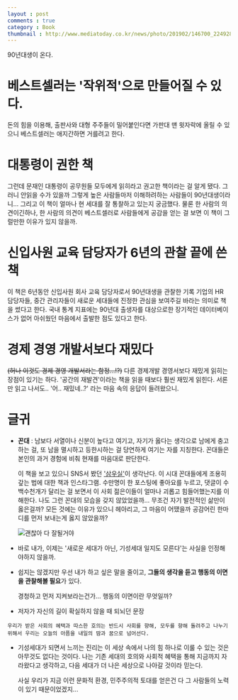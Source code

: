 ```yaml
---
layout : post
comments : true
category : Book
thumbnail : http://www.mediatoday.co.kr/news/photo/201902/146700_224928_0356.jpg
---
```


90년대생이 온다.


# 베스트셀러는 '작위적'으로 만들어질 수 있다.

돈의 힘을 이용해, 출판사와 대형 주주들이 밀어붙인다면 가판대 맨 윗자락에 올릴 수 있으니
베스트셀러는 애지간하면 거를려고 한다.

# 대통령이 권한 책

그런데 문재인 대통령이 공무원들 모두에게 읽히라고 권고한 책이라는 걸 알게 됐다.
그러니 안읽을 수가 있을까
그렇게 높은 사람들마저 이해하려하는 사람들이 90년대생이라니...
그리고 이 책이 얼마나 현 세대를 잘 통찰하고 있는지 궁금했다.
물론 한 사람의 의견이긴하나, 한 사람의 의견이 베스트셀러로 사람들에게 공감을 얻는 걸 보면
이 책이 그럴만한 이유가 있지 않을까.

# 신입사원 교육 담당자가 6년의 관찰 끝에 쓴 책

이 책은 6년동안 신입사원 회사 교육 담당자로서 90년대생을 관찰한 기록
기업의 HR 담당자들, 중간 관리자들이 새로운 세대들에 진정한 관심을 보여주길 바라는 의미로 책을 썼다고 한다.
국내 통계 지표에는 90년대 출생자를 대상으로한 장기적인 데이터베이스가 없어 아쉬웠던 마음에서 출발한 점도 있다고 한다.

# 경제 경영 개발서보다 재밌다

~~(허나 이것도 경제 경영 개발서라는 함정...!?)~~
다른 경제개발 경영서보다 재밌게 읽히는 장점이 있기는 하다.
'공간의 재발견'이라는 책을 읽을 때보다 훨씬 재밌게 읽힌다. 서론만 읽고 나서도.. '어.. 재밌네..?'
라는 마음 속의 응답이 들려왔으니.

# 글귀

- **꼰대** : 남보다 서열이나 신분이 높다고 여기고, 자기가 옳다는 생각으로 남에게 충고하는 걸, 또 남을 멸시하고 등한시하는 걸 당연하게 여기는 자를 지칭한다. 꼰대들은 본인의 과거 경험에 비춰 현재를 마음대로 판단한다.

    이 책을 보고 있으니 SNS서 봤던 ['삼우실'](https://www.instagram.com/3woosil/?hl=ko)이 생각난다.
    이 시대 꼰대들에게 조용히 갚는 법에 대한 책과 인스타그램.
    수만명이 한 포스팅에 좋아요를 누르고, 댓글이 수백수천개가 달리는 걸 보면서
    이 사회 젊은이들이 얼마나 괴롭고 힘들어했는지를 이해한다.
    나도 그런 꼰대의 모습을 갖지 않았었을까...
    무조건 자기 발전적인 삶만이 옳은걸까?
    모든 것에는 이유가 있으니 헤아리고, 그 마음이 어땠을까 공감어린 한마디를 먼저 보내는게 옳지 않았을까?

    ![괜찮아 다 잘될거야](https://media.giphy.com/media/xWZcTvh1cuAaSi7HeI/giphy.gif)



- 바로 내가, 이제는 '새로운 세대가 아닌, 기성세대 일지도 모른다'는 사실을 인정해야하지 않을까.

- 쉽지는 않겠지만 우선 내가 하고 싶은 말을 줄이고, **그들의 생각을 듣고 행동의 이면을 관찰해볼 필요**가 있다.

    경청하고 먼저 지켜보라는건가... 행동의 이면이란 무엇일까?

- 저자가 자신의 길이 확실하지 않을 때 되뇌던 문장

```
우리가 받은 사회의 혜택과 따스한 호의는 반드시 사회를 향해, 모두를 향해 돌려주고 나누기 위해서 우리는 오늘의 아픔을 내일의 땀과 꿈으로 넘어선다.
```

- 기성세대가 되면서 느끼는 진리는 이 세상 속에서 나의 힘 하나로 이룰 수 있는 것은 아무것도 없다는 것이다. 나는 기존 세대의 호의와 사회적 혜택을 통해 지금까지 자라왔다고 생각하고, 다음 세대가 더 나은 세상으로 나아갈 것이라 믿는다.

    사실 우리가 지금 이런 문화적 환경, 민주주의적 토대를 얻은건 다 그 사람들의 노력이 있기 때문이었겠지...